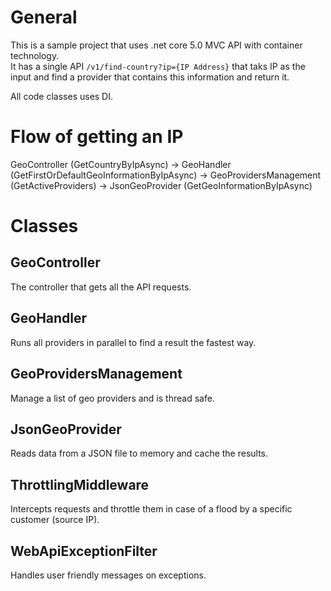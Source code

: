 # General
This is a sample project that uses .net core 5.0 MVC API with container technology.  
It has a single API `/v1/find-country?ip={IP Address}` that taks IP as the input and find a provider that contains this information and return it.

All code classes uses DI.

# Flow of getting an IP
GeoController (GetCountryByIpAsync) -> GeoHandler (GetFirstOrDefaultGeoInformationByIpAsync) -> GeoProvidersManagement (GetActiveProviders) -> JsonGeoProvider (GetGeoInformationByIpAsync)

# Classes
## GeoController
The controller that gets all the API requests.

## GeoHandler
Runs all providers in parallel to find a result the fastest way.

## GeoProvidersManagement
Manage a list of geo providers and is thread safe.

## JsonGeoProvider
Reads data from a JSON file to memory and cache the results.

## ThrottlingMiddleware
Intercepts requests and throttle them in case of a flood by a specific customer (source IP).

## WebApiExceptionFilter
Handles user friendly messages on exceptions.

